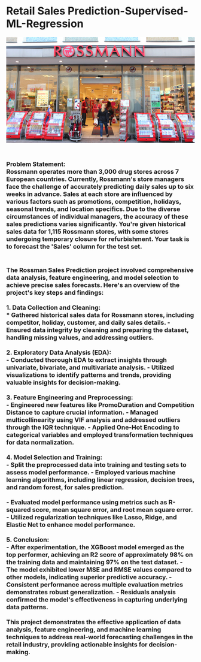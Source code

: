 <h1 align="left">Retail Sales Prediction-Supervised-ML-Regression</h1>

![Local GIF](img.jpg)

<h3 align="Left">
<br>
Problem Statement:
<br>
Rossmann operates more than 3,000 drug stores across 7 European countries. Currently, Rossmann's store managers face the challenge of accurately predicting daily sales up to six weeks in advance. Sales at each store are influenced by various factors such as promotions, competition, holidays, seasonal trends, and location specifics. Due to the diverse circumstances of individual managers, the accuracy of these sales predictions varies significantly. You're given historical sales data for 1,115 Rossmann stores, with some stores undergoing temporary closure for refurbishment. Your task is to forecast the 'Sales' column for the test set.<br>
<br>
<h3 Project Summary: </h3>
The Rossman Sales Prediction project involved comprehensive data analysis, feature engineering, and model selection to achieve precise sales forecasts. Here's an overview of the project's key steps and findings:<br>
<br>
1. Data Collection and Cleaning:<br>
* Gathered historical sales data for Rossmann stores, including competitor, holiday, customer, and daily sales details.
- Ensured data integrity by cleaning and preparing the dataset, handling missing values, and addressing outliers.<br>
<br>
2. Exploratory Data Analysis (EDA):<br>
- Conducted thorough EDA to extract insights through univariate, bivariate, and multivariate analysis.
- Utilized visualizations to identify patterns and trends, providing valuable insights for decision-making.<br>
<br>
3. Feature Engineering and Preprocessing: <br>
- Engineered new features like PromoDuration and Competition Distance to capture crucial information.
- Managed multicollinearity using VIF analysis and addressed outliers through the IQR technique.
- Applied One-Hot Encoding to categorical variables and employed transformation techniques for data normalization.
<br>
  <br>
4. Model Selection and Training: <br>
- Split the preprocessed data into training and testing sets to assess model performance.
- Employed various machine learning algorithms, including linear regression, decision trees, and random forest, for sales prediction. <br>
  <br>
- Evaluated model performance using metrics such as R-squared score, mean square error, and root mean square error.
- Utilized regularization techniques like Lasso, Ridge, and Elastic Net to enhance model performance.
<br>
  <br>
5. Conclusion:<br>
- After experimentation, the XGBoost model emerged as the top performer, achieving an R2 score of approximately 98% on the training data and maintaining 97% on the test dataset.
- The model exhibited lower MSE and RMSE values compared to other models, indicating superior predictive accuracy.
- Consistent performance across multiple evaluation metrics demonstrates robust generalization.
- Residuals analysis confirmed the model's effectiveness in capturing underlying data patterns.
  <br>
  <br>
This project demonstrates the effective application of data analysis, feature engineering, and machine learning techniques to address real-world forecasting challenges in the retail industry, providing actionable insights for decision-making.  

</h3>
